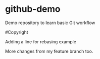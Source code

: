 # github-demo
Demo repository to learn basic Git workflow

#Copyright

Adding a line for rebasing example

More changes from my feature branch too.
